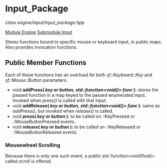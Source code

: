 # Input_Package
*class*
*engine/input/input_package.hpp*

[Module Engine](../engine.md)
[Submodule Input](input.md)

Stores functions bound to specific mouse or keyboard input, in public maps. Also provides invocation functions.

## Public Member Functions
Each of these functions has an overload for both *sf::Keyboard::Key* and *sf::Mouse::Button* parameters.
- void **addPress( *key or button, std::function<void()> func* ):** stores the passed function in a map keyed to the passed enumerated input. Invoked when *press()* is called with that input.
- void **addRelease( *key or button, std::function<void()> func* ):** same as *addPress()*, but invoked when *release()* is called.
- void **press( *key or button* ):** to be called on ::KeyPressed or ::MouseButtonPressed events.
- void **release( *key or button* ):** to be called on ::KeyReleased or ::MouseButtonReleased events.

### Mousewheel Scrolling
Because there is only one such event, a public std::function<void(float)> called *scroll* is offered.